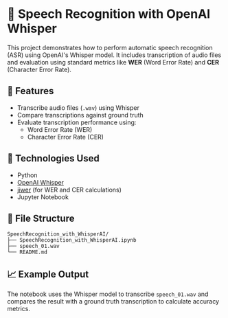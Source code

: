 # 📢 Speech Recognition with OpenAI Whisper

This project demonstrates how to perform automatic speech recognition (ASR) using OpenAI's Whisper model. It includes transcription of audio files and evaluation using standard metrics like **WER** (Word Error Rate) and **CER** (Character Error Rate).

## 🔧 Features

- Transcribe audio files (`.wav`) using Whisper
- Compare transcriptions against ground truth
- Evaluate transcription performance using:
  - Word Error Rate (WER)
  - Character Error Rate (CER)

## 🧰 Technologies Used

- Python
- [OpenAI Whisper](https://github.com/openai/whisper)
- [jiwer](https://github.com/jitsi/jiwer) (for WER and CER calculations)
- Jupyter Notebook

## 📂 File Structure

```
SpeechRecognition_with_WhisperAI/
├── SpeechRecognition_with_WhisperAI.ipynb
├── speech_01.wav
└── README.md
```

## 📈 Example Output

The notebook uses the Whisper model to transcribe `speech_01.wav` and compares the result with a ground truth transcription to calculate accuracy metrics.
